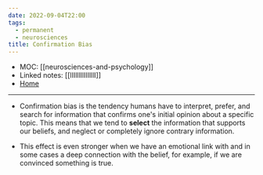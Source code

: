 ```yaml
---
date: 2022-09-04T22:00
tags:
  - permanent
  - neurosciences
title: Confirmation Bias
---
```

- MOC: [[neurosciences-and-psychology]]
- Linked notes: [[lIIlllIlIIllllI]]
- [Home](https://misudashi.ga/)
----------
-   Confirmation bias is the tendency humans have to interpret, prefer, and search for information that confirms one's initial opinion about a specific topic. This means that we tend to **select** the information that supports our beliefs, and neglect or completely ignore contrary information. 

-   This effect is even stronger when we have an emotional link with and in some cases a deep connection with the belief, for example, if we are convinced something is true.